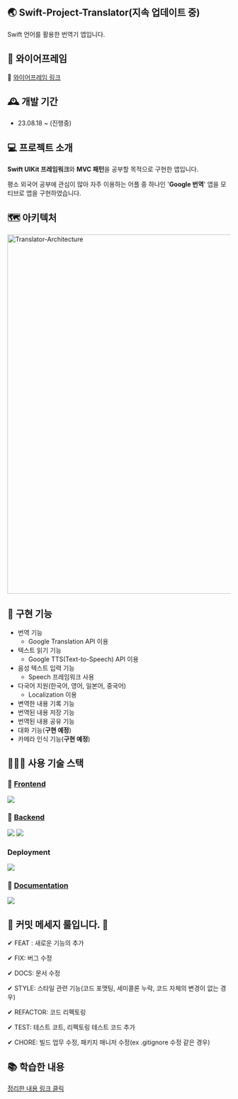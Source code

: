 ## 🌏 Swift-Project-Translator(지속 업데이트 중)

Swift 언어를 활용한 번역기 앱입니다.

## 🎨 와이어프레임

🔗 [와이어프레임 링크](https://www.figma.com/file/cl712CEZg2TRcQtBqoZaBA/Translator?type=design&node-id=6%3A24&mode=dev)<br>

## 🕰️ 개발 기간

- 23.08.18 ~ (진행중)

## 💻 프로젝트 소개

**Swift UIKit 프레임워크**와 **MVC 패턴**을 공부할 목적으로 구현한 앱입니다.

평소 외국어 공부에 관심이 많아 자주 이용하는 어플 중 하나인 '**Google 번역**' 앱을 모티브로 앱을 구현하였습니다.

## 🗺️ 아키텍처

<img width="810" alt="Translator-Architecture" src="https://github.com/constdreamcoder/Translator-swift/assets/95998675/41b998c1-1b43-49a0-a63e-81eb8253e58e">

## 📌 구현 기능

- 번역 기능
  - Google Translation API 이용
- 텍스트 읽기 기능
  - Google TTS(Text-to-Speech) API 이용
- 음성 텍스트 입력 기능
  - Speech 프레임워크 사용
- 다국어 지원(한국어, 영어, 일본어, 중국어)
  - Localization 이용
- 변역한 내용 기록 기능
- 번역된 내용 저장 기능
- 번역된 내용 공유 기능
- 대화 기능(**구현 예정**)
- 카메라 인식 기능(**구현 예정**)

## 👨‍👧‍👧 사용 기술 스택

### 🔗 [Frontend](https://github.com/constdreamcoder/Translator-swift)

<div align='left'>
  <img src="https://img.shields.io/badge/swift-e8e8e8?style=for-the-badge&logo=swift&logoColor=F05138">
</div>

### 🔗 [Backend](https://github.com/constdreamcoder/translator-backend)

<div align='left'>
  <img src="https://img.shields.io/badge/node.js-339933?style=for-the-badge&logo=Node.js&logoColor=white">
  <img src="https://img.shields.io/badge/express-blue?style=for-the-badge&logo=express&logoColor=000000">
</div>

### Deployment

<div align='left'>
  <img src="https://img.shields.io/badge/google cloud-4285F4?style=for-the-badge&logo=googlecloud&logoColor=white">
</div>

### 🔗 [Documentation](https://translatelanguage.shop/api-docs/)

<div align='left'>
  <img src="https://img.shields.io/badge/swagger-85EA2D?style=for-the-badge&logo=swagger&logoColor=FFFFFF">
</div>

## 📌 커밋 메세지 룰입니다. 📌

✔ FEAT : 새로운 기능의 추가

✔ FIX: 버그 수정

✔ DOCS: 문서 수정

✔ STYLE: 스타일 관련 기능(코드 포맷팅, 세미콜론 누락, 코드 자체의 변경이 없는 경우)

✔ REFACTOR: 코드 리펙토링

✔ TEST: 테스트 코트, 리펙토링 테스트 코드 추가

✔ CHORE: 빌드 업무 수정, 패키지 매니저 수정(ex .gitignore 수정 같은 경우)

## 📚 학습한 내용

[정리한 내용 링크 클릭](https://constdreamricher.gitbook.io/today-i-learned/translator/translator-1-immutable-decoding)
